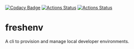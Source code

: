 [![Codacy Badge](https://api.codacy.com/project/badge/Grade/d5e5d88f0cbf468b8fa6aaf820471139)](https://app.codacy.com/gh/raiyanyahya/freshenv?utm_source=github.com&utm_medium=referral&utm_content=raiyanyahya/freshenv&utm_campaign=Badge_Grade_Settings)
[![Actions Status](https://github.com/raiyanyahya/freshenv/workflows/Build%20Test/badge.svg)](https://github.com/raiyanyahya/freshenv/actions) [![Actions Status](https://github.com/raiyanyahya/freshenv/workflows/Package%20Release/badge.svg)](https://github.com/raiyanyahya/freshenv/actions)
# freshenv
A cli to provision and manage local developer environments.
